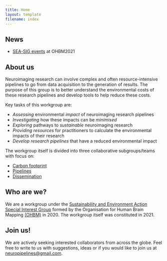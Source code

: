```yaml
---
title: Home 
layout: template
filename: index
--- 
```


## News
* [SEA-SIG events](https://ohbm-environment.org/events/) at OHBM2021

## About us

Neuroimaging research can involve complex and often resource-intensive pipelines to go from data acquisition to the generation of results. The purpose of this group is to better understand the environmental costs of these research pipelines and develop tools to help reduce these costs. 

Key tasks of this workgroup are:
* *Assessing* environmental *impact* of neuroimaging research pipelines
* *Investigating* how these impacts can be *minimised* 
* *Exploring* pathways to *sustainable* neuroimaging research
* *Providing resources* for practitioners to calculate the environmental impacts of their research
* *Develop research pipelines* that have a reduced environmental impact

The workgroup itself is divided into three collaborative subgroups/teams with focus on:
* [Carbon footprint ](10carbon)
* [Pipelines](20pipelines)
* [Dissemination](40media)

## Who are we?

We are a workgroup under the [Sustainability and Environment Action Special Interest Group](https://ohbm-environment.org/) formed by the Organisation for Human Brain Mapping [(OHBM)](https://www.humanbrainmapping.org/) in 2020. The workgroup itself was constituted in 2021. 

## Join us!

We are actively seeking interested collaborators from across the globe. Feel free to write to us with suggestions, ideas or if you would like to join us at <neuropipelines@gmail.com>.
